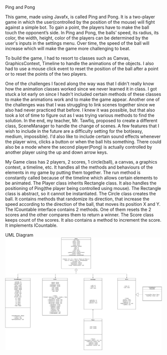 Ping and Pong

This game, made using Javafx, is called Ping and Pong. It is a two-player game in which 
the user(controlled by the position of the mouse) will fight against a simple bot. To gain a point, the players
have to make the ball touch the opponent’s side. In Ping and Pong, the balls’ 
speed, its radius, its color, the width, height, color of the players can be determined by the user's inputs 
in the settings menu. Over time, the speed of the ball will increase which will make the game more challenging to beat.

To build the game, I had to resort to classes such as Canvas, GraphicsContext, Timeline to handle the
animations of the objects. I also had to use a mouse click event to reset the position of the ball
after a point or to reset the points of the two players. 

One of the challenges I faced along the way was that I didn't really know how the animation classes worked since
we never learned it in class. I got stuck a lot early on since I hadn't included certain methods of these
classes to make the animations work and to make the game appear. Another one of the challenges was that
I was struggling to link scenes together since we also had never practiced that before. I knew it was possible,
but that also took a lot of time to figure out as I was trying various methods to find the solution. In the end,
my teacher, Mr. Tawfiq, proposed to create a different class, SceneManager to handle the change of scenes. A few
features that I wish to include in the future are a difficulty setting for the bot(easy, medium, impossible). I'd
also like to include certain sound effects whenever the player wins, clicks a button or when the ball hits something. 
There could also be a mode where the second player(Pong) is actually controlled by another player using the up and
down arrow keys.

My Game class has 2 players, 2 scores, 1 circle(ball), a canvas, a graphics context, a timeline, etc. It
handles all the methods and behaviours of the elements in my game by putting them together. The run method
is constantly called because of the timeline which allows certain elements to be animated. The Player class inherits
Rectangle class. It also handles the positioning of Ping(the player being controlled using mouse). The Rectangle
class is abstract, so it cannot be instantiated. The Circle class creates the ball. It contains methods
that randomize its direction, that increase the speed according to the direction of the ball, that 
moves its position X and Y. The ICountable interface contains 2 methods. One of them resets the 2 
scores and the other compares them to return a winner. The Score class keeps count of the scores. It 
also contains a method to increment the score. It implements ICountable. 


UML Diagram
![](UML_Diagram_Pong.png)